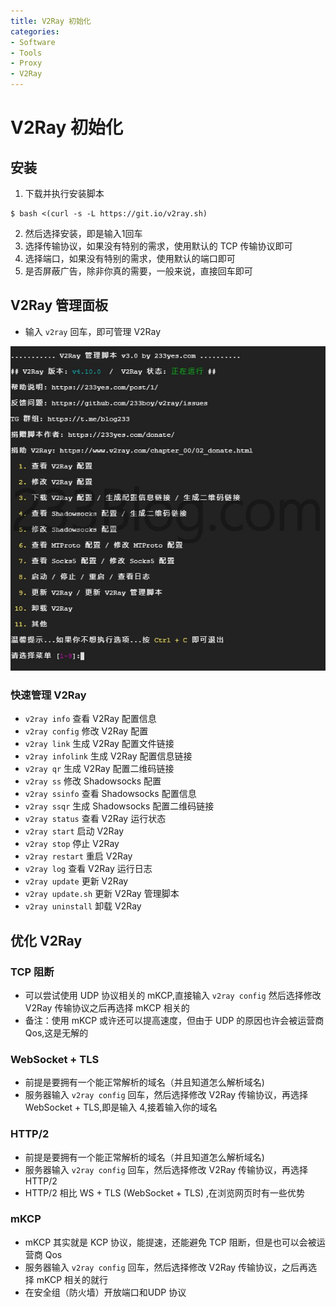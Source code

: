 ```yaml
---
title: V2Ray 初始化
categories:
- Software
- Tools
- Proxy
- V2Ray
---
```

# V2Ray 初始化

## 安装

1. 下载并执行安装脚本

```shell
$ bash <(curl -s -L https://git.io/v2ray.sh)
```

2. 然后选择安装，即是输入1回车
3. 选择传输协议，如果没有特别的需求，使用默认的 TCP 传输协议即可
4. 选择端口，如果没有特别的需求，使用默认的端口即可
5. 是否屏蔽广告，除非你真的需要，一般来说，直接回车即可

## V2Ray 管理面板

- 输入 `v2ray` 回车，即可管理 V2Ray

![](https://raw.githubusercontent.com/LuShan123888/Files/main/Pictures/2020-12-10-sJNjcqKAzF1gwCl.jpg)

### 快速管理 V2Ray

- `v2ray info` 查看 V2Ray 配置信息
- `v2ray config` 修改 V2Ray 配置
- `v2ray link` 生成 V2Ray 配置文件链接
- `v2ray infolink` 生成 V2Ray 配置信息链接
- `v2ray qr` 生成 V2Ray 配置二维码链接
- `v2ray ss` 修改 Shadowsocks 配置
- `v2ray ssinfo` 查看 Shadowsocks 配置信息
- `v2ray ssqr` 生成 Shadowsocks 配置二维码链接
- `v2ray status` 查看 V2Ray 运行状态
- `v2ray start` 启动 V2Ray
- `v2ray stop` 停止 V2Ray
- `v2ray restart` 重启 V2Ray
- `v2ray log` 查看 V2Ray 运行日志
- `v2ray update` 更新 V2Ray
- `v2ray update.sh` 更新 V2Ray 管理脚本
- `v2ray uninstall` 卸载 V2Ray

## 优化 V2Ray

### TCP 阻断

- 可以尝试使用 UDP 协议相关的 mKCP,直接输入 `v2ray config` 然后选择修改 V2Ray 传输协议之后再选择 mKCP 相关的
- 备注：使用 mKCP 或许还可以提高速度，但由于 UDP 的原因也许会被运营商 Qos,这是无解的

### WebSocket + TLS

- 前提是要拥有一个能正常解析的域名（并且知道怎么解析域名)
- 服务器输入 `v2ray config` 回车，然后选择修改 V2Ray 传输协议，再选择 WebSocket + TLS,即是输入 4,接着输入你的域名

### HTTP/2

- 前提是要拥有一个能正常解析的域名（并且知道怎么解析域名)
- 服务器输入 `v2ray config` 回车，然后选择修改 V2Ray 传输协议，再选择 HTTP/2
- HTTP/2 相比 WS + TLS (WebSocket + TLS) ,在浏览网页时有一些优势

### mKCP

- mKCP 其实就是 KCP 协议，能提速，还能避免 TCP 阻断，但是也可以会被运营商 Qos
- 服务器输入 `v2ray config` 回车，然后选择修改 V2Ray 传输协议，之后再选择 mKCP 相关的就行
- 在安全组（防火墙）开放端口和UDP 协议